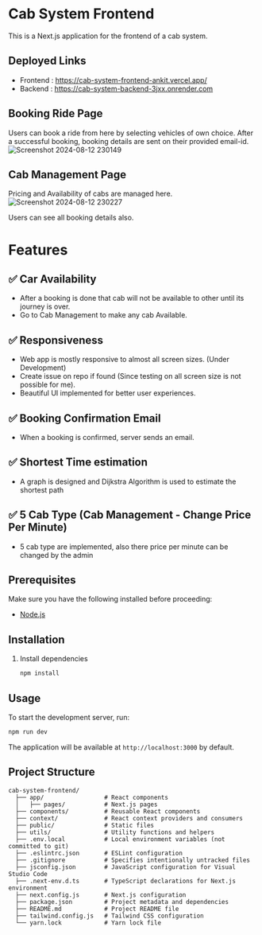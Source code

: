 # Cab System Frontend
This is a Next.js application for the frontend of a cab system.

## Deployed Links
- Frontend : https://cab-system-frontend-ankit.vercel.app/
- Backend : https://cab-system-backend-3jxx.onrender.com

## Booking Ride Page
Users can book a ride from here by selecting vehicles of own choice. After a successful booking, booking details are sent on their provided email-id.
![Screenshot 2024-08-12 230149](https://github.com/user-attachments/assets/c24a62b4-e64a-4fab-98ac-863033af3845)

## Cab Management Page
Pricing and Availability of cabs are managed here.
![Screenshot 2024-08-12 230227](https://github.com/user-attachments/assets/3257ac77-5699-4fba-aae9-2c343a012f72)

Users can see all booking details also.

# Features
## ✅ Car Availability
- After a booking is done that cab will not be available to other until its journey is over.
- Go to Cab Management to make any cab Available.

## ✅ Responsiveness
- Web app is mostly responsive to almost all screen sizes. (Under Development)
- Create issue on repo if found (Since testing on all screen size is not possible for me).
- Beautiful UI implemented for better user experiences.

## ✅ Booking Confirmation Email
- When a booking is confirmed, server sends an email.

## ✅ Shortest Time estimation
- A graph is designed and Dijkstra Algorithm is used to estimate the shortest path

## ✅ 5 Cab Type (Cab Management - Change Price Per Minute)
- 5 cab type are implemented, also there price per minute can be changed by the admin

## Prerequisites
Make sure you have the following installed before proceeding:
- [Node.js](https://nodejs.org/)

## Installation

1. Install dependencies

   ```bash
   npm install
   ```

## Usage

To start the development server, run:

```bash
npm run dev
```

The application will be available at `http://localhost:3000` by default.

## Project Structure

```
cab-system-frontend/
  ├── app/                 # React components
  │   ├── pages/           # Next.js pages
  ├── components/          # Reusable React components
  ├── context/             # React context providers and consumers
  ├── public/              # Static files
  ├── utils/               # Utility functions and helpers
  ├── .env.local           # Local environment variables (not committed to git)
  ├── .eslintrc.json       # ESLint configuration
  ├── .gitignore           # Specifies intentionally untracked files
  ├── jsconfig.json        # JavaScript configuration for Visual Studio Code
  ├── .next-env.d.ts       # TypeScript declarations for Next.js environment
  ├── next.config.js       # Next.js configuration
  ├── package.json         # Project metadata and dependencies
  ├── README.md            # Project README file
  ├── tailwind.config.js   # Tailwind CSS configuration
  └── yarn.lock            # Yarn lock file
```
